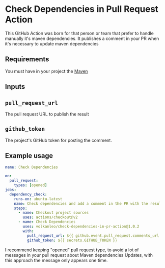 # Check Dependencies in Pull Request Action

This GitHub Action was born for that person or team that prefer to handle manually it's maven dependencies. It publishes 
a comment in your PR when it's necessary to update maven dependencies

## Requirements 

You must have in your project the [Maven]([https://github.com/ben-manes/gradle-versions-plugin#gradle-versions-plugin](https://maven.apache.org/))

## Inputs

## `pull_request_url`

The pull request URL to publish the result

## `github_token`

The project's GitHub token for posting the comment.

## Example usage

```yaml
name: Check Dependencies

on:
  pull_request:
    types: [opened]
jobs:
  dependency_check:
    runs-on: ubuntu-latest
    name: Check dependencies and add a comment in the PR with the result
    steps:
      - name: Checkout project sources
        uses: actions/checkout@v2
      - name: Check Dependencies
        uses: volkanleo/check-dependencies-in-pr-action@1.0.2
        with:
          pull_request_url: ${{ github.event.pull_request.comments_url }}
          github_token: ${{ secrets.GITHUB_TOKEN }}
```

I recommend keeping "opened" pull request type, to avoid a lot of messages in your pull request about Maven dependencies
Updates, with this approach the message only appears one time.
